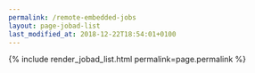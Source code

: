 ```yaml
---
permalink: /remote-embedded-jobs
layout: page-jobad-list
last_modified_at: 2018-12-22T18:54:01+0100
---
```

{% include render_jobad_list.html permalink=page.permalink %}
